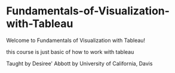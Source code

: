 # Fundamentals-of-Visualization-with-Tableau
Welcome to Fundamentals of Visualization with Tableau! 

this course is just basic of how to work with tableau 

Taught by Desiree' Abbott by University of California, Davis
